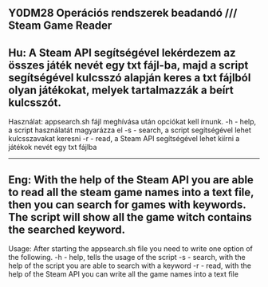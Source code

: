 Y0DM28 Operációs rendszerek beadandó /// Steam Game Reader
-------------------
Hu:
A Steam API segítségével lekérdezem az összes játék nevét egy txt fájl-ba,
majd a script segítségével kulcsszó alapján keres a txt fájlból olyan játékokat,
melyek tartalmazzák a beírt kulcsszót.
---
Használat:
appsearch.sh fájl meghívása után opciókat kell írnunk.
-h  -  help, a script használatát magyarázza el
-s  -  search, a script segítségével lehet kulcsszavakat keresni
-r  -  read, a Steam API segítségével lehet kiírni a játékok nevét egy txt fájlba

-------------------
Eng:
With the help of the Steam API you are able to read all the steam game names into a text file,
then you can search for games with keywords. The script will show all the game witch contains the searched keyword.
---
Usage:
After starting the appsearch.sh file you need to write one option of the following.
-h  -  help, tells the usage of the script
-s  -  search, with the help of the script you are able to search with a keyword
-r  -  read, with the help of the Steam API you can write all the game names into a text file
